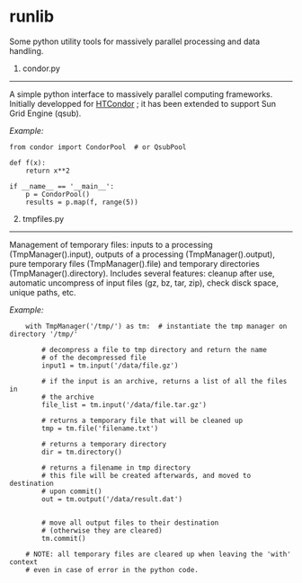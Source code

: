 runlib
======

Some python utility tools for massively parallel processing and
data handling.


1. condor.py
------------

A simple python interface to massively parallel computing frameworks.
Initially developped for [HTCondor](http://research.cs.wisc.edu/htcondor/) ; it
has been extended to support Sun Grid Engine (qsub).

_Example:_

    from condor import CondorPool  # or QsubPool

    def f(x):
        return x**2

    if __name__ == '__main__':
        p = CondorPool()
        results = p.map(f, range(5))


2. tmpfiles.py
--------------

Management of temporary files: inputs to a processing (TmpManager().input),
outputs of a processing (TmpManager().output), pure temporary files
(TmpManager().file) and temporary directories (TmpManager().directory).
Includes several features: cleanup after use, automatic uncompress of input
files (gz, bz, tar, zip), check disck space, unique paths, etc.

_Example:_

        with TmpManager('/tmp/') as tm:  # instantiate the tmp manager on directory '/tmp/'

            # decompress a file to tmp directory and return the name
            # of the decompressed file
            input1 = tm.input('/data/file.gz')

            # if the input is an archive, returns a list of all the files in
            # the archive
            file_list = tm.input('/data/file.tar.gz')

            # returns a temporary file that will be cleaned up
            tmp = tm.file('filename.txt')

            # returns a temporary directory
            dir = tm.directory()

            # returns a filename in tmp directory
            # this file will be created afterwards, and moved to destination
            # upon commit()
            out = tm.output('/data/result.dat') 


            # move all output files to their destination
            # (otherwise they are cleared)
            tm.commit()

        # NOTE: all temporary files are cleared up when leaving the 'with' context
        # even in case of error in the python code.

